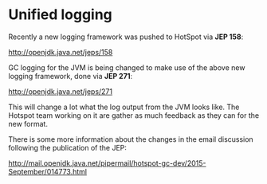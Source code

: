 # Unified logging

Recently a new logging framework was pushed to HotSpot via **JEP 158**:

http://openjdk.java.net/jeps/158

GC logging for the JVM is being changed to make use of the above new logging framework, done via **JEP 271**:

http://openjdk.java.net/jeps/271

This will change a lot what the log output from the JVM looks like. The Hotspot team working on it are gather as much feedback as they can for the new format. 

There is some more information about the changes in the email discussion following the publication of the JEP:

http://mail.openjdk.java.net/pipermail/hotspot-gc-dev/2015-September/014773.html
